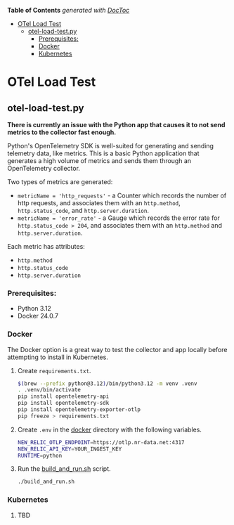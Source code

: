 <!-- START doctoc generated TOC please keep comment here to allow auto update -->
<!-- DON'T EDIT THIS SECTION, INSTEAD RE-RUN doctoc TO UPDATE -->
**Table of Contents**  *generated with [DocToc](https://github.com/thlorenz/doctoc)*

- [OTel Load Test](#otel-load-test)
  - [otel-load-test.py](#otel-load-testpy)
    - [Prerequisites:](#prerequisites)
    - [Docker](#docker)
    - [Kubernetes](#kubernetes)

<!-- END doctoc generated TOC please keep comment here to allow auto update -->

# OTel Load Test

## otel-load-test.py

**There is currently an issue with the Python app that causes it to not send metrics to the collector fast enough.**

Python's OpenTelemetry SDK is well-suited for generating and sending telemetry data, like metrics. This is a basic Python application that generates a high volume of metrics and sends them through an OpenTelemetry collector.

Two types of metrics are generated:

- `metricName = 'http_requests'` - a Counter which records the number of http requests, and associates them with an `http.method`, `http.status_code`, and `http.server.duration`.
- `metricName = 'error_rate'` - a Gauge which records the error rate for `http.status_code > 204`, and associates them with an `http.method` and `http.server.duration`.

Each metric has attributes:

- `http.method`
- `http.status_code`
- `http.server.duration`

### Prerequisites:

- Python 3.12
- Docker 24.0.7

### Docker

The Docker option is a great way to test the collector and app locally before attempting to install in Kubernetes.

1. Create `requirements.txt`.

    ```sh
    $(brew --prefix python@3.12)/bin/python3.12 -m venv .venv
    . .venv/bin/activate
    pip install opentelemetry-api
    pip install opentelemetry-sdk
    pip install opentelemetry-exporter-otlp
    pip freeze > requirements.txt
    ```

1. Create `.env` in the [docker](../docker/) directory with the following variables.

    ```sh
    NEW_RELIC_OTLP_ENDPOINT=https://otlp.nr-data.net:4317
    NEW_RELIC_API_KEY=YOUR_INGEST_KEY
    RUNTIME=python
    ```

1. Run the [build_and_run.sh](../docker/build_and_run.sh) script.

    ```sh
    ./build_and_run.sh
    ```

### Kubernetes

1. TBD
